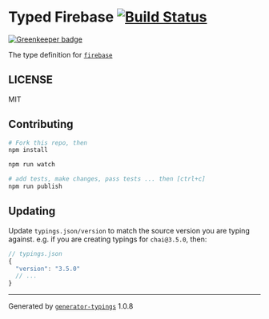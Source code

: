 # Typed Firebase  [![Build Status](https://travis-ci.org/typed-typings/npm-firebase.svg?branch=master)](https://travis-ci.org/typed-typings/npm-firebase)

[![Greenkeeper badge](https://badges.greenkeeper.io/types/npm-firebase.svg)](https://greenkeeper.io/)


The type definition for [`firebase`]()

## LICENSE

MIT

## Contributing

```sh
# Fork this repo, then
npm install

npm run watch

# add tests, make changes, pass tests ... then [ctrl+c]
npm run publish
```

## Updating

Update `typings.json/version` to match the source version you are typing against.
e.g. if you are creating typings for `chai@3.5.0`, then:

```js
// typings.json
{
  "version": "3.5.0"
  // ...
}
```

----

Generated by [`generator-typings`](https://github.com/typings/generator-typings) 1.0.8
